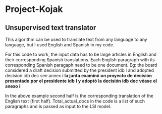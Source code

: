 # Project-Kojak
## Unsupervised text translator

This algorithm can be used to translate text from any language to any language, but I used English and Spanish in my code. 

For this code to work, the input data has to be large articles in English and their corresponding Spanish translations. Each English paragraph with its corresponding Spanish paragaph need to be one document.
Eg: the board considered a draft decision submitted by the president idb l and adopted decision idb dec see annex i __la__ __junta__ __examinó__ __un__ __proyecto__ __de__ __decisión__ __presentado__ __por__ __el__ __presidente__ __idb__ __l__ __y__ __adoptó__ __la__ __decisión__ __idb__ __dec__ __véase__ __el__ __anexo__ __i__

In the above example second half is the corresponding translation of the English text (first half). Total_actual_docs in the code is a list of such paragraphs and is passed as input to the LSI model.
